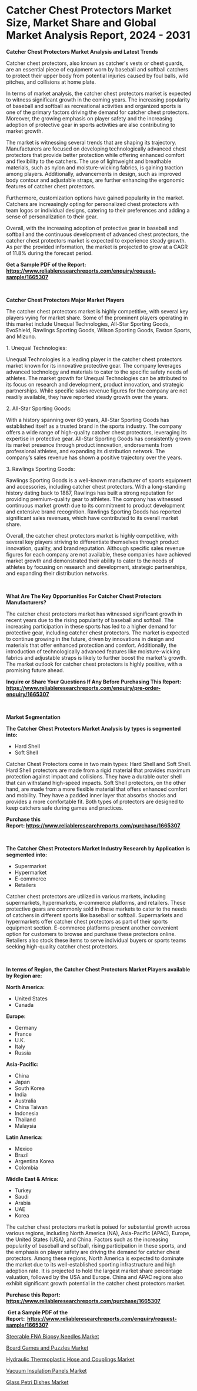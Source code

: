 <p><h1>Catcher Chest Protectors Market Size, Market Share and Global Market Analysis Report, 2024 - 2031</h1></p><p><strong>Catcher Chest Protectors Market Analysis and Latest Trends</strong></p>
<p><p>Catcher chest protectors, also known as catcher's vests or chest guards, are an essential piece of equipment worn by baseball and softball catchers to protect their upper body from potential injuries caused by foul balls, wild pitches, and collisions at home plate.</p><p>In terms of market analysis, the catcher chest protectors market is expected to witness significant growth in the coming years. The increasing popularity of baseball and softball as recreational activities and organized sports is one of the primary factors driving the demand for catcher chest protectors. Moreover, the growing emphasis on player safety and the increasing adoption of protective gear in sports activities are also contributing to market growth.</p><p>The market is witnessing several trends that are shaping its trajectory. Manufacturers are focused on developing technologically advanced chest protectors that provide better protection while offering enhanced comfort and flexibility to the catchers. The use of lightweight and breathable materials, such as nylon and moisture-wicking fabrics, is gaining traction among players. Additionally, advancements in design, such as improved body contour and adjustable straps, are further enhancing the ergonomic features of catcher chest protectors.</p><p>Furthermore, customization options have gained popularity in the market. Catchers are increasingly opting for personalized chest protectors with team logos or individual designs, catering to their preferences and adding a sense of personalization to their gear.</p><p>Overall, with the increasing adoption of protective gear in baseball and softball and the continuous development of advanced chest protectors, the catcher chest protectors market is expected to experience steady growth. As per the provided information, the market is projected to grow at a CAGR of 11.8% during the forecast period.</p></p>
<p><strong>Get a Sample PDF of the Report:&nbsp; <a href="https://www.reliableresearchreports.com/enquiry/request-sample/1665307">https://www.reliableresearchreports.com/enquiry/request-sample/1665307</a></strong></p>
<p>&nbsp;</p>
<p><strong>Catcher Chest Protectors Major Market Players</strong></p>
<p><p>The catcher chest protectors market is highly competitive, with several key players vying for market share. Some of the prominent players operating in this market include Unequal Technologies, All-Star Sporting Goods, EvoShield, Rawlings Sporting Goods, Wilson Sporting Goods, Easton Sports, and Mizuno.</p><p>1. Unequal Technologies:</p><p>Unequal Technologies is a leading player in the catcher chest protectors market known for its innovative protective gear. The company leverages advanced technology and materials to cater to the specific safety needs of athletes. The market growth for Unequal Technologies can be attributed to its focus on research and development, product innovation, and strategic partnerships. While specific sales revenue figures for the company are not readily available, they have reported steady growth over the years.</p><p>2. All-Star Sporting Goods:</p><p>With a history spanning over 60 years, All-Star Sporting Goods has established itself as a trusted brand in the sports industry. The company offers a wide range of high-quality catcher chest protectors, leveraging its expertise in protective gear. All-Star Sporting Goods has consistently grown its market presence through product innovation, endorsements from professional athletes, and expanding its distribution network. The company’s sales revenue has shown a positive trajectory over the years.</p><p>3. Rawlings Sporting Goods:</p><p>Rawlings Sporting Goods is a well-known manufacturer of sports equipment and accessories, including catcher chest protectors. With a long-standing history dating back to 1887, Rawlings has built a strong reputation for providing premium-quality gear to athletes. The company has witnessed continuous market growth due to its commitment to product development and extensive brand recognition. Rawlings Sporting Goods has reported significant sales revenues, which have contributed to its overall market share.</p><p>Overall, the catcher chest protectors market is highly competitive, with several key players striving to differentiate themselves through product innovation, quality, and brand reputation. Although specific sales revenue figures for each company are not available, these companies have achieved market growth and demonstrated their ability to cater to the needs of athletes by focusing on research and development, strategic partnerships, and expanding their distribution networks.</p></p>
<p>&nbsp;</p>
<p><strong>What Are The Key Opportunities For Catcher Chest Protectors Manufacturers?</strong></p>
<p><p>The catcher chest protectors market has witnessed significant growth in recent years due to the rising popularity of baseball and softball. The increasing participation in these sports has led to a higher demand for protective gear, including catcher chest protectors. The market is expected to continue growing in the future, driven by innovations in design and materials that offer enhanced protection and comfort. Additionally, the introduction of technologically advanced features like moisture-wicking fabrics and adjustable straps is likely to further boost the market's growth. The market outlook for catcher chest protectors is highly positive, with a promising future ahead.</p></p>
<p><strong>Inquire or Share Your Questions If Any Before Purchasing This Report: <a href="https://www.reliableresearchreports.com/enquiry/pre-order-enquiry/1665307">https://www.reliableresearchreports.com/enquiry/pre-order-enquiry/1665307</a></strong></p>
<p>&nbsp;</p>
<p><strong>Market Segmentation</strong></p>
<p><strong>The Catcher Chest Protectors Market Analysis by types is segmented into:</strong></p>
<p><ul><li>Hard Shell</li><li>Soft Shell</li></ul></p>
<p><p>Catcher Chest Protectors come in two main types: Hard Shell and Soft Shell. Hard Shell protectors are made from a rigid material that provides maximum protection against impact and collisions. They have a durable outer shell that can withstand high-speed impacts. Soft Shell protectors, on the other hand, are made from a more flexible material that offers enhanced comfort and mobility. They have a padded inner layer that absorbs shocks and provides a more comfortable fit. Both types of protectors are designed to keep catchers safe during games and practices.</p></p>
<p><strong>Purchase this Report:&nbsp;<a href="https://www.reliableresearchreports.com/purchase/1665307">https://www.reliableresearchreports.com/purchase/1665307</a></strong></p>
<p>&nbsp;</p>
<p><strong>The Catcher Chest Protectors Market Industry Research by Application is segmented into:</strong></p>
<p><ul><li>Supermarket</li><li>Hypermarket</li><li>E-commerce</li><li>Retailers</li></ul></p>
<p><p>Catcher chest protectors are utilized in various markets, including supermarkets, hypermarkets, e-commerce platforms, and retailers. These protective gears are commonly sold in these markets to cater to the needs of catchers in different sports like baseball or softball. Supermarkets and hypermarkets offer catcher chest protectors as part of their sports equipment section. E-commerce platforms present another convenient option for customers to browse and purchase these protectors online. Retailers also stock these items to serve individual buyers or sports teams seeking high-quality catcher chest protectors.</p></p>
<p>&nbsp;</p>
<p><strong>In terms of Region, the Catcher Chest Protectors Market Players available by Region are:</strong></p>
<p>
    <p> <strong> North America: </strong>
        <ul>
            <li>United States</li>
            <li>Canada</li>
        </ul>
        </p> 
    <p> <strong> Europe: </strong>
        <ul>
            <li>Germany</li>
            <li>France</li>
            <li>U.K.</li>
            <li>Italy</li>
            <li>Russia</li>
        </ul>
        </p> 
    <p> <strong> Asia-Pacific: </strong>
        <ul>
            <li>China</li>
            <li>Japan</li>
            <li>South Korea</li>
            <li>India</li>
            <li>Australia</li>
            <li>China Taiwan</li>
            <li>Indonesia</li>
            <li>Thailand</li>
            <li>Malaysia</li>
        </ul>
        </p> 
    <p> <strong> Latin America: </strong>
        <ul>
            <li>Mexico</li>
            <li>Brazil</li>
            <li>Argentina Korea</li>
            <li>Colombia</li>
        </ul>
        </p> 
    <p> <strong> Middle East & Africa: </strong>
        <ul>
            <li>Turkey</li>
            <li>Saudi</li>
            <li>Arabia</li>
            <li>UAE</li>
            <li>Korea</li>
        </ul>
    </p>
    </p>
<p><p>The catcher chest protectors market is poised for substantial growth across various regions, including North America (NA), Asia-Pacific (APAC), Europe, the United States (USA), and China. Factors such as the increasing popularity of baseball and softball, rising participation in these sports, and the emphasis on player safety are driving the demand for catcher chest protectors. Among these regions, North America is expected to dominate the market due to its well-established sporting infrastructure and high adoption rate. It is projected to hold the largest market share percentage valuation, followed by the USA and Europe. China and APAC regions also exhibit significant growth potential in the catcher chest protectors market.</p></p>
<p><strong>Purchase this Report: <a href="https://www.reliableresearchreports.com/purchase/1665307">https://www.reliableresearchreports.com/purchase/1665307</a></strong></p>
<p>&nbsp;<strong>Get a Sample PDF of the Report:&nbsp;&nbsp;<a href="https://www.reliableresearchreports.com/enquiry/request-sample/1665307">https://www.reliableresearchreports.com/enquiry/request-sample/1665307</a></strong></p>
<p><strong></strong></p>
<p><p><a href="https://issuu.com/reportprime-2/docs/steerable-fna-biopsy-needles-market-size-2030.pptx">Steerable FNA Biopsy Needles Market</a></p><p><a href="https://github.com/indrystar/Market-Research-Report-List-1/blob/main/board-games-and-puzzles-market.md">Board Games and Puzzles Market</a></p><p><a href="https://www.linkedin.com/pulse/hydraulic-thermoplastic-hose-couplings-market-size-2023-rfw8e/">Hydraulic Thermoplastic Hose and Couplings Market</a></p><p><a href="https://www.linkedin.com/pulse/decoding-vacuum-insulation-panels-market-deep-dive-latest-trends-vkmoe/">Vacuum Insulation Panels Market</a></p><p><a href="https://github.com/juniordelafrance/Market-Research-Report-List-1/blob/main/glass-petri-dishes-market.md">Glass Petri Dishes Market</a></p></p>